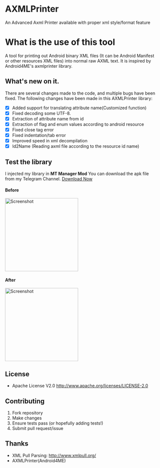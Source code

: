# AXMLPrinter
An Advanced Axml Printer available with proper xml style/format feature
# What is the use of this tool
A tool for printing out Android binary XML files (It can be Android Manifest or other resources XML files) into normal raw AXML text. It is inspired by Android4ME's axmlprinter library.

## What's new on it.
There are several changes made to the code, and multiple bugs have been fixed. The following changes have been made in this AXMLPrinter library:
- [x] Added support for translating attribute name(Customized function)
- [x] Fixed decoding some UTF-8.
- [x] Extraction of attribute name from id
- [x] Extraction of flag and enum values according to android resource
- [x] Fixed close tag error
- [x] Fixed indentation/tab error
- [x] Improved speed in xml decompilation
- [x] Id2Name (Reading axml file according to the resource id name)

## Test the library
I injected my library in **MT Manager Mod** You can download the apk file from my Telegram Channel. [Download Now](https://t.me/Modder_Hub/814) 
#### Before
<img src="https://raw.githubusercontent.com/developer-krushna/AXMLPrinter/main/before.jpg" width="240" alt="Screenshot"/>

#### After
<img src="https://raw.githubusercontent.com/developer-krushna/AXMLPrinter/main/after.jpg" width="240" alt="Screenshot"/>

## License

+ Apache License V2.0 <http://www.apache.org/licenses/LICENSE-2.0>

## Contributing

1. Fork repository
2. Make changes
3. Ensure tests pass (or hopefully adding tests!)
4. Submit pull request/issue

## Thanks

+ XML Pull Parsing: <http://www.xmlpull.org/>
+ AXMLPrinter(Android4ME)
